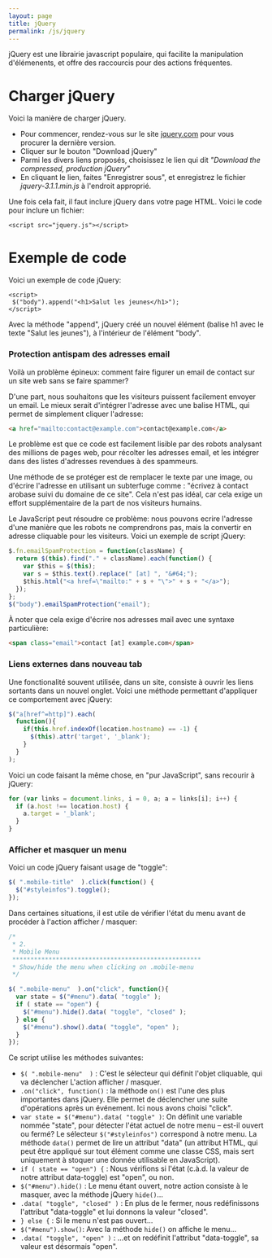 ```yaml
---
layout: page
title: jQuery
permalink: /js/jquery
---
```


jQuery est une librairie javascript populaire, qui facilite la manipulation d'élémenents, et offre des raccourcis pour des actions fréquentes.

Charger jQuery
==

Voici la manière de charger jQuery.

- Pour commencer, rendez-vous sur le site [jquery.com](http://jquery.com/)  pour vous procurer la dernière version.
- Cliquer sur le bouton "Download jQuery"
- Parmi les divers liens proposés, choisissez le lien qui dit *"Download the compressed, production jQuery"*
- En cliquant le lien, faites "Enregistrer sous", et enregistrez le fichier *jquery-3.1.1.min.js* à l'endroit approprié.

Une fois cela fait, il faut inclure jQuery dans votre page HTML. Voici le code pour inclure un fichier:

```
<script src="jquery.js"></script>
```

Exemple de code
==

Voici un exemple de code jQuery:

```
<script>
 $("body").append("<h1>Salut les jeunes</h1>");
</script>
```

Avec la méthode "append", jQuery créé un nouvel élément (balise h1 avec le texte "Salut les jeunes"), à l'intérieur de l'élément "body".

### Protection antispam des adresses email

Voilà un problème épineux: comment faire figurer un email de contact sur un site web sans se faire spammer?

D'une part, nous souhaitons que les visiteurs puissent facilement envoyer un email. Le mieux serait d'intégrer l'adresse avec une balise HTML, qui permet de simplement cliquer l'adresse: 

```html
<a href="mailto:contact@example.com">contact@example.com</a>
```

Le problème est que ce code est facilement lisible par des robots analysant des millions de pages web, pour récolter les adresses email, et les intégrer dans des listes d'adresses revendues à des spammeurs.

Une méthode de se protéger est de remplacer le texte par une image, ou d'écrire l'adresse en utilisant un subterfuge comme : "écrivez à contact arobase suivi du domaine de ce site". Cela n'est pas idéal, car cela exige un effort supplémentaire de la part de nos visiteurs humains.

Le JavaScript peut résoudre ce problème: nous pouvons ecrire l'adresse d'une manière que les robots ne comprendrons pas, mais la convertir en adresse cliquable pour les visiteurs. Voici un exemple de script jQuery:

```javascript
$.fn.emailSpamProtection = function(className) {
  return $(this).find("." + className).each(function() {
    var $this = $(this);
    var s = $this.text().replace(" [at] ", "&#64;");
    $this.html("<a href=\"mailto:" + s + "\">" + s + "</a>");
  });
};
$("body").emailSpamProtection("email");
```

À noter que cela exige d'écrire nos adresses mail avec une syntaxe particulière: 

```html
<span class="email">contact [at] example.com</span>
```

### Liens externes dans nouveau tab

Une fonctionalité souvent utilisée, dans un site, consiste à ouvrir les liens sortants dans un nouvel onglet. Voici une méthode permettant d'appliquer ce comportement avec jQuery:

```javascript
$("a[href^=http]").each(
  function(){ 
    if(this.href.indexOf(location.hostname) == -1) {
      $(this).attr('target', '_blank');
    }
  }
);
```

Voici un code faisant la même chose, en "pur JavaScript", sans recourir à jQuery:

```javascript
for (var links = document.links, i = 0, a; a = links[i]; i++) {
  if (a.host !== location.host) {
    a.target = '_blank';
  }
}
```

### Afficher et masquer un menu

Voici un code jQuery faisant usage de "toggle":

```javascript
$( ".mobile-title"  ).click(function() {
  $("#styleinfos").toggle();
});
```

Dans certaines situations, il est utile de vérifier l'état du menu avant de procéder à l'action afficher / masquer:

```javascript
/* 
 * 2.
 * Mobile Menu
 ****************************************************
 * Show/hide the menu when clicking on .mobile-menu
 */

$( ".mobile-menu"  ).on("click", function(){
  var state = $("#menu").data( "toggle" );
  if ( state == "open") {
    $("#menu").hide().data( "toggle", "closed" );
  } else {
    $("#menu").show().data( "toggle", "open" );
  }
});

```

Ce script utilise les méthodes suivantes:

* `$( ".mobile-menu"  )` : C'est le sélecteur qui définit l'objet cliquable, qui va déclencher L'action afficher / masquer.
* `.on("click", function()` : la méthode `on()` est l'une des plus importantes dans jQuery. Elle permet de déclencher une suite d'opérations après un événement. Ici nous avons choisi "click".
*  `var state = $("#menu").data( "toggle" )`: On définit une variable nommée "state", pour détecter l'état actuel de notre menu – est-il ouvert ou fermé? Le sélecteur `$("#styleinfos")` correspond à notre menu. La méthode `data()` permet de lire un attribut "data" (un attribut HTML, qui peut être appliqué sur tout élément comme une classe CSS, mais sert uniquement à stoquer une donnée utilisable en JavaScript).
* `if ( state == "open") {` : Nous vérifions si l'état (c.à.d. la valeur de notre attribut data-toggle) est "open", ou non.
* `$("#menu").hide()` : Le menu étant ouvert, notre action consiste à le masquer, avec la méthode jQuery `hide()`...
* `.data( "toggle", "closed" )` : En plus de le fermer, nous redéfinissons l'attribut "data-toggle" et lui donnons la valeur "closed".
* `} else {` : Si le menu n'est pas ouvert... 
* `$("#menu").show()`: Avec la méthode `hide()` on affiche le menu...
* `.data( "toggle", "open" )` : ...et on redéfinit l'attribut "data-toggle", sa valeur est désormais "open".
